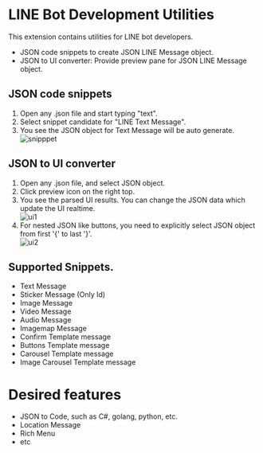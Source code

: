 # LINE Bot Development Utilities
This extension contains utilities for LINE bot developers.

- JSON code snippets to create JSON LINE Message object.
- JSON to UI converter: Provide preview pane for JSON LINE Message object.

## JSON code snippets
1. Open any .json file and start typing "text".
1. Select snippet candidate for "LINE Text Message".
1. You see the JSON object for Text Message will be auto generate.<br/>
![snipppet](https://github.com/kenakamu/LINEBotDeveloperUtil/blob/master/readme_images/snippet.gif)

## JSON to UI converter
1. Open any .json file, and select JSON object.
1. Click preview icon on the right top.
1. You see the parsed UI results. You can change the JSON data which update the UI realtime.<br/>
![ui1](https://github.com/kenakamu/LINEBotDeveloperUtil/blob/master/readme_images/UI1.gif)
1. For nested JSON like buttons, you need to explicitly select JSON object from first '{' to last '}'. <br/>
![ui2](https://github.com/kenakamu/LINEBotDeveloperUtil/blob/master/readme_images/UI2.gif)

## Supported Snippets.
- Text Message
- Sticker Message (Only Id)
- Image Message
- Video Message
- Audio Message
- Imagemap Message
- Confirm Template message
- Buttons Template message
- Carousel Template message
- Image Carousel Template message

# Desired features
- JSON to Code, such as C#, golang, python, etc.
- Location Message
- Rich Menu
- etc